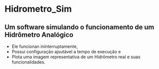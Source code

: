 # Hidrometro_Sim
## Um software simulando o funcionamento de um Hidrômetro Analógico
- Ele funcionan ininterruptamente,
- Possui configuração ajsutável a tempo de execução e
- Plota uma imagem representativa de um Hidrômetro real e suas funcionalidades.
